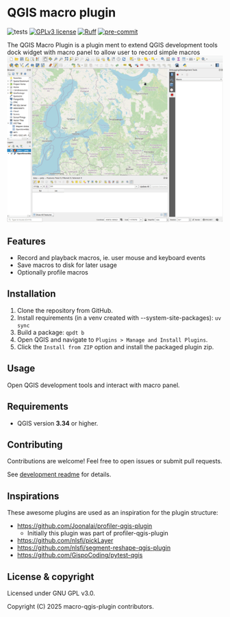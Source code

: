 # QGIS macro plugin

![tests](https://github.com/Joonalai/macro-qgis-plugin/workflows/Tests/badge.svg)
[![GPLv3 license](https://img.shields.io/badge/License-GPLv3-blue.svg)](http://perso.crans.org/besson/LICENSE.html)
[![Ruff](https://img.shields.io/endpoint?url=https://raw.githubusercontent.com/astral-sh/ruff/main/assets/badge/v2.json)](https://github.com/astral-sh/ruff)
[![pre-commit](https://img.shields.io/badge/pre--commit-enabled-brightgreen?logo=pre-commit&logoColor=white)](https://github.com/pre-commit/pre-commit)

The QGIS Macro Plugin is a plugin ment to extend QGIS development tools
dock widget with macro panel to allow user to record simple macros
![macro.gif](docs/macro.gif?raw=True "Profiling")

## Features

* Record and playback macros, ie. user mouse and keyboard events
* Save macros to disk for later usage
* Optionally profile macros

## Installation

1. Clone the repository from GitHub.
2. Install requirements (in a venv created with --system-site-packages): `uv sync`
3. Build a package: `qpdt b`
4. Open QGIS and navigate to `Plugins > Manage and Install Plugins`.
5. Click the `Install from ZIP` option and install the packaged plugin zip.

## Usage

Open QGIS development tools and interact with macro panel.

## Requirements

* QGIS version **3.34** or higher.

## Contributing

Contributions are welcome! Feel free to open issues or submit pull requests.

See [development readme](docs/DEVELOPMENT.md) for details.

## Inspirations

These awesome plugins are used as an inspiration for the plugin structure:

* <https://github.com/Joonalai/profiler-qgis-plugin>
  * Initially this plugin was part of profiler-qgis-plugin
* <https://github.com/nlsfi/pickLayer>
* <https://github.com/nlsfi/segment-reshape-qgis-plugin>
* <https://github.com/GispoCoding/pytest-qgis>

## License & copyright

Licensed under GNU GPL v3.0.

Copyright (C) 2025 macro-qgis-plugin contributors.

